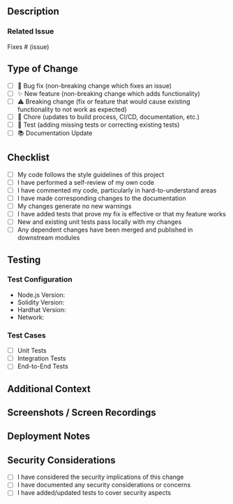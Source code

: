 ## Description

<!-- Please include a summary of the changes and which issue is fixed. Please also include relevant motivation and context. List any dependencies that are required for this change. -->

### Related Issue

<!-- Please link to the issue this PR addresses -->
Fixes # (issue)

## Type of Change

- [ ] 🐛 Bug fix (non-breaking change which fixes an issue)
- [ ] ✨ New feature (non-breaking change which adds functionality)
- [ ] ⚠️ Breaking change (fix or feature that would cause existing functionality to not work as expected)
- [ ] 🔧 Chore (updates to build process, CI/CD, documentation, etc.)
- [ ] 🧪 Test (adding missing tests or correcting existing tests)
- [ ] 📚 Documentation Update

## Checklist

- [ ] My code follows the style guidelines of this project
- [ ] I have performed a self-review of my own code
- [ ] I have commented my code, particularly in hard-to-understand areas
- [ ] I have made corresponding changes to the documentation
- [ ] My changes generate no new warnings
- [ ] I have added tests that prove my fix is effective or that my feature works
- [ ] New and existing unit tests pass locally with my changes
- [ ] Any dependent changes have been merged and published in downstream modules

## Testing

### Test Configuration

- Node.js Version: 
- Solidity Version: 
- Hardhat Version: 
- Network: 

### Test Cases

- [ ] Unit Tests
- [ ] Integration Tests
- [ ] End-to-End Tests

## Additional Context

<!-- Add any other context about the problem here. -->

## Screenshots / Screen Recordings

<!-- If applicable, add screenshots or screen recordings to help explain your changes. -->

## Deployment Notes

<!-- Special instructions for deploying this PR to different environments. -->

## Security Considerations

- [ ] I have considered the security implications of this change
- [ ] I have documented any security considerations or concerns
- [ ] I have added/updated tests to cover security aspects
